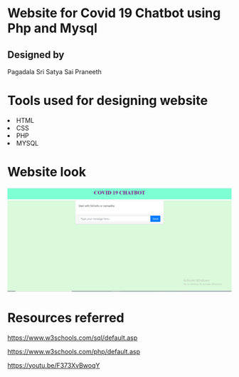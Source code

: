 # Website for Covid 19 Chatbot using Php and Mysql
## Designed by
Pagadala Sri Satya Sai Praneeth
# Tools used for designing website
<li>HTML</li>
<li>CSS</li>
<li>PHP</li>
<li>MYSQL</li>

# Website look
<img src="website.PNG">


# Resources referred
https://www.w3schools.com/sql/default.asp

https://www.w3schools.com/php/default.asp

https://youtu.be/F373XvBwoqY

